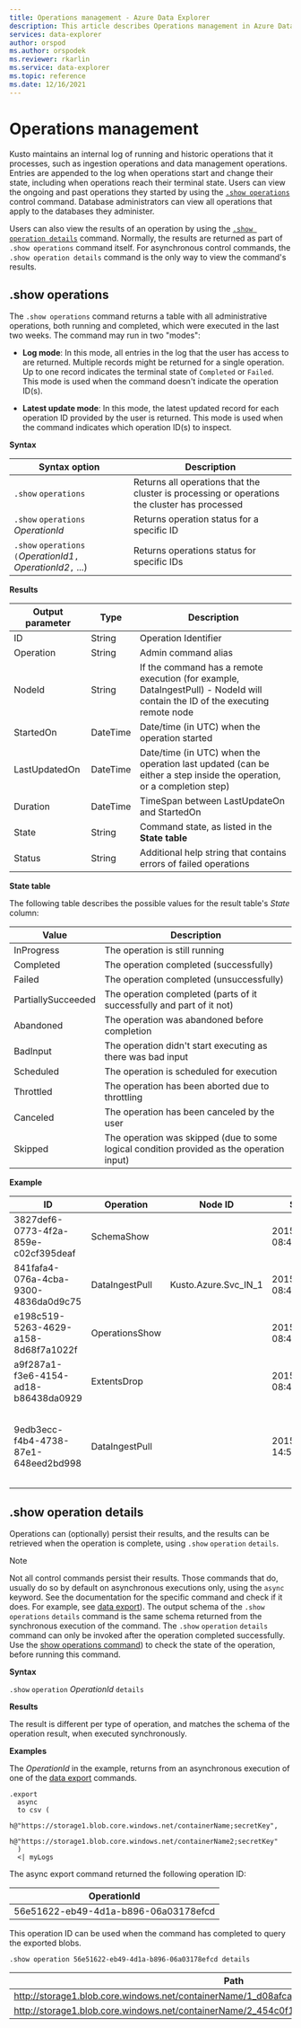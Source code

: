 ```yaml
---
title: Operations management - Azure Data Explorer
description: This article describes Operations management in Azure Data Explorer.
services: data-explorer
author: orspod
ms.author: orspodek
ms.reviewer: rkarlin
ms.service: data-explorer
ms.topic: reference
ms.date: 12/16/2021
---
```


# Operations management

Kusto maintains an internal log of running and historic operations that it processes, such as ingestion operations and data management operations. 
Entries are appended to the log when operations start and change their state, including when operations reach their terminal state. 
Users can view the ongoing and past operations they started by using the [`.show operations`](#show-operations) control command. 
Database administrators can view all operations that apply to the databases they administer.

Users can also view the results of an operation by using the [`.show operation details`](#show-operations)
command. Normally, the results are returned as part of `.show operations` command itself. For asynchronous
control commands, the `.show operation details` command is the only way to view the command's results.

## .show operations

The `.show operations` command returns a table with all administrative operations, both running and completed,
which were executed in the last two weeks. The command may run in two "modes":

* **Log mode**: In this mode, all entries in the log that the user has access to
  are returned. Multiple records might be returned for a single operation. Up to one record indicates the terminal state of `Completed` or `Failed`. This mode is used when the command doesn't indicate the operation ID(s).

* **Latest update mode**: In this mode, the latest updated record for each operation ID
  provided by the user is returned. This mode is used when the command indicates which operation ID(s) to inspect.

**Syntax**

|Syntax option|Description|
|---|---|
|`.show` `operations`              |Returns all operations that the cluster is processing or operations the cluster has processed|
|`.show` `operations` *OperationId*|Returns operation status for a specific ID|
|`.show` `operations` `(`*OperationId1*`,` *OperationId2*`,` ...)|Returns operations status for specific IDs|

**Results**

|Output parameter |Type |Description|
|---|---|---|
|ID |String |Operation Identifier|
|Operation |String |Admin command alias|
|NodeId |String |If the command has a remote execution (for example, DataIngestPull) - NodeId will contain the ID of the executing remote node|
|StartedOn |DateTime |Date/time (in UTC) when the operation started|
|LastUpdatedOn |DateTime |Date/time (in UTC) when the operation last updated (can be either a step inside the operation, or a completion step)|
|Duration |DateTime |TimeSpan between LastUpdateOn and StartedOn|
|State |String |Command state, as listed in the **State table**|
|Status |String |Additional help string that contains errors of failed operations|

**State table**

The following table describes the possible values for the result table's *State* column:

|Value             |Description|
|------------------|-----------|
|InProgress        |The operation is still running|
|Completed         |The operation completed (successfully)|
|Failed            |The operation completed (unsuccessfully)|
|PartiallySucceeded|The operation completed (parts of it successfully and part of it not)|
|Abandoned         |The operation was abandoned before completion|
|BadInput          |The operation didn't start executing as there was bad input|
|Scheduled         |The operation is scheduled for execution|
|Throttled         |The operation has been aborted due to throttling|
|Canceled         |The operation has been canceled by the user|
|Skipped           |The operation was skipped (due to some logical condition provided as the operation input)|

**Example**

|ID |Operation |Node ID |Started On |Last Updated On |Duration |State |Status |
|--|--|--|--|--|--|--|--|
|3827def6-0773-4f2a-859e-c02cf395deaf |SchemaShow | |2015-01-06 08:47:01.0000000 |2015-01-06 08:47:01.0000000 |0001-01-01 00:00:00.0000000 |Completed |
|841fafa4-076a-4cba-9300-4836da0d9c75 |DataIngestPull |Kusto.Azure.Svc_IN_1 |2015-01-06 08:47:02.0000000 |2015-01-06 08:48:19.0000000 |0001-01-01 00:01:17.0000000 |Completed |
|e198c519-5263-4629-a158-8d68f7a1022f |OperationsShow | |2015-01-06 08:47:18.0000000 |2015-01-06 08:47:18.0000000 |0001-01-01 00:00:00.0000000 |Completed |
|a9f287a1-f3e6-4154-ad18-b86438da0929 |ExtentsDrop | |2015-01-11 08:41:01.0000000 |0001-01-01 00:00:00.0000000 |0001-01-01 00:00:00.0000000 |InProgress |
|9edb3ecc-f4b4-4738-87e1-648eed2bd998 |DataIngestPull | |2015-01-10 14:57:41.0000000 |2015-01-10 14:57:41.0000000 |0001-01-01 00:00:00.0000000 |Failed |Collection was modified. Enumeration operation may not execute. |

## .show operation details

Operations can (optionally) persist their results, and the results can be retrieved when the operation is complete, using `.show` `operation` `details`.

> [!NOTE]
> Not all control commands persist their results. Those commands that do, usually do so by default on asynchronous executions only, using the `async` keyword. See the documentation for the specific command and check if it does. For example, see [data export](data-export/index.md)).
> The output schema of the `.show` `operations` `details` command is the same schema returned from the synchronous execution of the command.
> The `.show` `operation` `details` command can only be invoked after the operation completed successfully. Use the [show operations command](#show-operations)) to check the state of the operation, before running this command.

**Syntax**

`.show` `operation` *OperationId* `details`

**Results**

The result is different per type of operation, and matches the schema of the operation result, when executed synchronously.

**Examples**

The *OperationId* in the example, returns from an asynchronous execution of one
of the [data export](../management/data-export/index.md) commands.

```kusto 
.export 
  async 
  to csv ( 
    h@"https://storage1.blob.core.windows.net/containerName;secretKey", 
    h@"https://storage1.blob.core.windows.net/containerName2;secretKey" 
  ) 
  <| myLogs 
```

The async export command returned the following operation ID:

|OperationId|
|---|
|56e51622-eb49-4d1a-b896-06a03178efcd|

This operation ID can be used when the command has completed to query the exported blobs. 

```kusto
.show operation 56e51622-eb49-4d1a-b896-06a03178efcd details 
```

|Path|NumRecords |
|---|---|
|http://storage1.blob.core.windows.net/containerName/1_d08afcae2f044c1092b279412dcb571b.csv|10|
|http://storage1.blob.core.windows.net/containerName/2_454c0f1359e24795b6529da8a0101330.csv|15|
